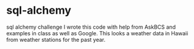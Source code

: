 # sql-alchemy
sql alchemy challenge
I wrote this code with help from AskBCS and examples in class as well as Google. This looks a weather data in Hawaii from weather stations for the past year.
